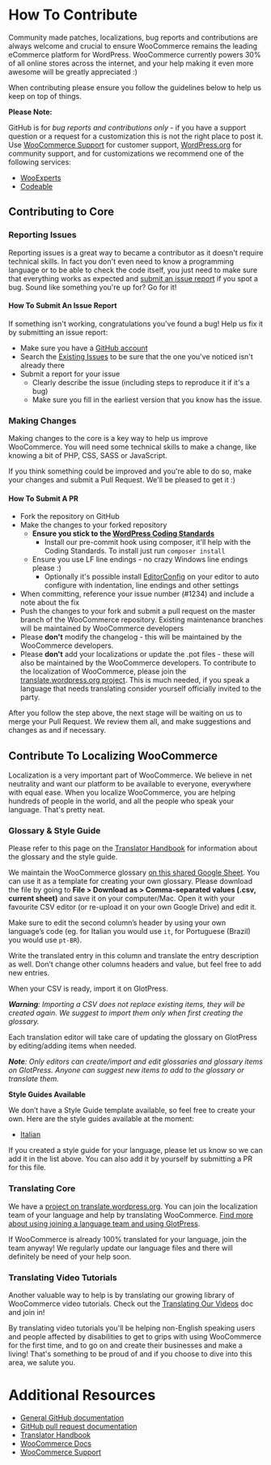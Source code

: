 # How To Contribute

Community made patches, localizations, bug reports and contributions are always welcome and crucial to ensure WooCommerce remains the leading eCommerce platform for WordPress. WooCommerce currently powers 30% of all online stores across the internet, and your help making it even more awesome will be greatly appreciated :)

When contributing please ensure you follow the guidelines below to help us keep on top of things.

__Please Note:__

GitHub is for _bug reports and contributions only_ - if you have a support question or a request for a customization this is not the right place to post it. Use [WooCommerce Support](https://support.woocommerce.com) for customer support, [WordPress.org](https://wordpress.org/support/plugin/woocommerce) for community support, and for customizations we recommend one of the following services:

- [WooExperts](https://woocommerce.com/experts/)
- [Codeable](https://codeable.io/)

## Contributing to Core

### Reporting Issues

Reporting issues is a great way to became a contributor as it doesn't require technical skills. In fact you don't even need to know a programming language or to be able to check the code itself, you just need to make sure that everything works as expected and [submit an issue report](https://github.com/woocommerce/woocommerce/issues/new) if you spot a bug. Sound like something you're up for? Go for it!

#### How To Submit An Issue Report

If something isn't working, congratulations you've found a bug! Help us fix it by submitting an issue report:

* Make sure you have a [GitHub account](https://github.com/signup/free)
* Search the [Existing Issues](https://github.com/woocommerce/woocommerce/issues) to be sure that the one you've noticed isn't already there
* Submit a report for your issue
  * Clearly describe the issue (including steps to reproduce it if it's a bug)
  * Make sure you fill in the earliest version that you know has the issue.

### Making Changes

Making changes to the core is a key way to help us improve WooCommerce. You will need some technical skills to make a change, like knowing a bit of PHP, CSS, SASS or JavaScript.

If you think something could be improved and you're able to do so, make your changes and submit a Pull Request. We'll be pleased to get it :)

#### How To Submit A PR

* Fork the repository on GitHub
* Make the changes to your forked repository
  * **Ensure you stick to the [WordPress Coding Standards](https://make.wordpress.org/core/handbook/coding-standards/php/)**
    * Install our pre-commit hook using composer, it'll help with the Coding Standards. To install just run `composer install`
  * Ensure you use LF line endings - no crazy Windows line endings please :)
    * Optionally it's possible install [EditorConfig](http://editorconfig.org/) on your editor to auto configure with indentation, line endings and other settings
* When committing, reference your issue number (#1234) and include a note about the fix
* Push the changes to your fork and submit a pull request on the master branch of the WooCommerce repository. Existing maintenance branches will be maintained by WooCommerce developers
* Please **don't** modify the changelog - this will be maintained by the WooCommerce developers.
* Please **don't** add your localizations or update the .pot files - these will also be maintained by the WooCommerce developers. To contribute to the localization of WooCommerce, please join the [translate.wordpress.org project](https://translate.wordpress.org/projects/wp-plugins/woocommerce). This is much needed, if you speak a language that needs translating consider yourself officially invited to the party.

After you follow the step above, the next stage will be waiting on us to merge your Pull Request. We review them all, and make suggestions and changes as and if necessary.

## Contribute To Localizing WooCommerce

Localization is a very important part of WooCommerce. We believe in net neutrality and want our platform to be available to everyone, everywhere with equal ease. When you localize WooCommerce, you are helping hundreds of people in the world, and all the people who speak your language. That's pretty neat.

### Glossary & Style Guide

Please refer to this page on the [Translator Handbook](https://make.wordpress.org/polyglots/handbook/translating/glossary-style-guide/) for information about the glossary and the style guide.

We maintain the WooCommerce glossary [on this shared Google Sheet](https://docs.google.com/spreadsheets/d/1Pobl2nNWieaSpZND9-Bwa4G8pnMU7QYceKsXuWCwSxQ/edit?usp=sharing). You can use it as a template for creating your own glossary.
Please download the file by going to **File > Download as > Comma-separated values (.csv, current sheet)** and save it on your computer/Mac. Open it with your favourite CSV editor (or re-upload it on your own Google Drive) and edit it.

Make sure to edit the second column’s header by using your own language’s code (eg. for Italian you would use `it`, for Portuguese (Brazil) you would use `pt-BR`).

Write the translated entry in this column and translate the entry description as well.
Don’t change other columns headers and value, but feel free to add new entries.

When your CSV is ready, import it on GlotPress.

_**Warning**: Importing a CSV does not replace existing items, they will be created again. We suggest to import them only when first creating the glossary._

Each translation editor will take care of updating the glossary on GlotPress by editing/adding items when needed.

_**Note**: Only editors can create/import and edit glossaries and glossary items on GlotPress. Anyone can suggest new items to add to the glossary or translate them._

**Style Guides Available**

We don’t have a Style Guide template available, so feel free to create your own. Here are the style guides available at the moment:

* [Italian](https://docs.google.com/document/d/1rspopHOiTL-5-PjyG5eJxjkYk6JkzqVbyS24OdA052o/edit?usp=sharing)

If you created a style guide for your language, please let us know so we can add it in the list above. You can also add it by yourself by submitting a PR for this file.

### Translating Core

We have a [project on translate.wordpress.org](https://translate.wordpress.org/projects/wp-plugins/woocommerce). You can join the localization team of your language and help by translating WooCommerce. [Find more about using joining a language team and using GlotPress](https://make.wordpress.org/polyglots/handbook/tools/glotpress-translate-wordpress-org/).

If WooCommerce is already 100% translated for your language, join the team anyway! We regularly update our language files and there will definitely be need of your help soon.

### Translating Video Tutorials

Another valuable way to help is by translating our growing library of WooCommerce video tutorials. Check out the [Translating  Our Videos](https://docs.woocommerce.com/document/translating-our-videos/) doc and join in!

By translating video tutorials you'll be helping non-English speaking users and people affected by disabilities to get to grips with using WooCommerce for the first time, and to go on and create their businesses and make a living! That's something to be proud of and if you choose to dive into this area, we salute you.

# Additional Resources

* [General GitHub documentation](https://help.github.com/)
* [GitHub pull request documentation](https://help.github.com/articles/about-pull-requests/)
* [Translator Handbook](https://make.wordpress.org/polyglots/handbook/)
* [WooCommerce Docs](https://docs.woocommerce.com/)
* [WooCommerce Support](https://support.woocommerce.com)
